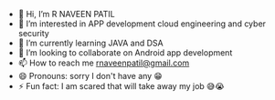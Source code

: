 - 👋 Hi, I’m R NAVEEN PATIL
- 👀 I’m interested in APP development cloud engineering and cyber security 
- 🌱 I’m currently learning JAVA and DSA
- 💞️ I’m looking to collaborate on Android app development 
- 📫 How to reach me rnaveenpatil@gmail.com
- 😄 Pronouns: sorry I don't have any 😁
- ⚡ Fun fact: I am scared that will take away my job 😅😭

<!---
rnaveenpatil/rnaveenpatil is a ✨ special ✨ repository because its `README.md` (this file) appears on your GitHub profile.
You can click the Preview link to take a look at your changes.
--->
